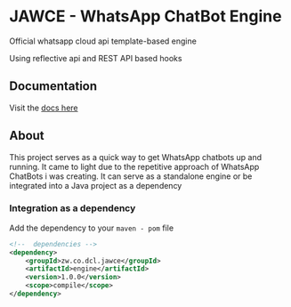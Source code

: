 # JAWCE - WhatsApp ChatBot Engine
Official whatsapp cloud api template-based engine

Using reflective api and REST API based hooks

## Documentation
Visit the [docs here](https://docs.page/donnc/jawce)

## About
This project serves as a quick way to get WhatsApp chatbots up and running. It came to light due to the repetitive approach
of WhatsApp ChatBots i was creating.
It can serve as a standalone engine or be integrated into a Java project as a dependency

### Integration as a dependency
Add the dependency to your `maven - pom` file
```xml
<!--  dependencies -->
<dependency>
    <groupId>zw.co.dcl.jawce</groupId>
    <artifactId>engine</artifactId>
    <version>1.0.0</version>
    <scope>compile</scope>
</dependency>
```
